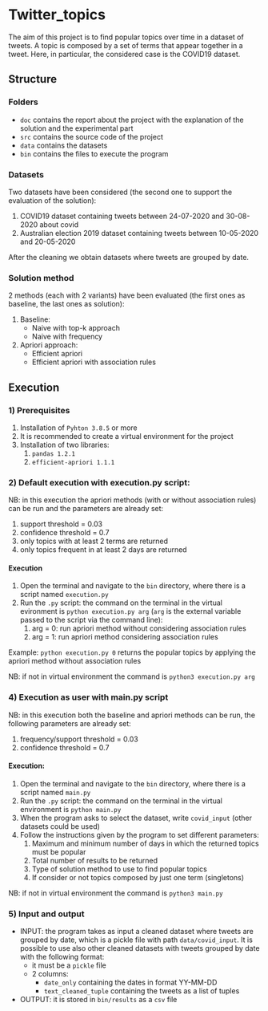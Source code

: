 # Twitter_topics

The aim of this project is to find popular topics over time in a dataset of tweets. A topic is composed by a set of
terms that appear together in a tweet. Here, in particular, the considered case is the COVID19 dataset.

## Structure

### Folders

- `doc` contains the report about the project with the explanation of the solution and the experimental part 
- `src` contains the source code of the project
- `data` contains the datasets
- `bin` contains the files to execute the program

### Datasets

Two datasets have been considered (the second one to support the evaluation of the solution):
1) COVID19 dataset containing tweets between 24-07-2020 and 30-08-2020 about covid
2) Australian election 2019 dataset containing tweets between 10-05-2020 and 20-05-2020

After the cleaning we obtain datasets where tweets are grouped by date.

### Solution method

2 methods (each with 2 variants) have been evaluated (the first ones as baseline, the last ones as solution):
1) Baseline:
   - Naive with top-k approach
   - Naive with frequency
2) Apriori approach:
   - Efficient apriori
   - Efficient apriori with association rules

## Execution

### 1) Prerequisites

1) Installation of `Pyhton 3.8.5` or more
2) It is recommended to create a virtual environment for the project
3) Installation of two libraries:
   1) `pandas 1.2.1`
   2) `efficient-apriori 1.1.1`
  
### 2) Default execution with execution.py script:

NB: in this execution the apriori methods (with or without association rules) can be run and the parameters are already set:
1) support threshold = 0.03
2) confidence threshold = 0.7
3) only topics with at least 2 terms are returned
4) only topics frequent in at least 2 days are returned
   
#### Execution 
1) Open the terminal and navigate to the `bin` directory, where there is a script named `execution.py`
2) Run the `.py` script: the command on the terminal in the virtual evironment is `python execution.py arg` (`arg` is the external variable passed to the script via the command line):
   1) arg = 0: run apriori method without considering association rules
   2) arg = 1: run apriori method considering association rules 

Example: `python execution.py 0` returns the popular topics by applying the apriori method without association rules

NB: if not in virtual environment the command is `python3 execution.py arg`

### 4) Execution as user with main.py script

NB: in this execution both the baseline and apriori methods can be run, the following parameters are already set:
1) frequency/support threshold = 0.03
2) confidence threshold = 0.7
   
#### Execution:
1) Open the terminal and navigate to the `bin` directory, where there is a script named `main.py`
2) Run the `.py` script: the command on the terminal in the virtual environment is `python main.py`
3) When the program asks to select the dataset, write `covid_input` (other datasets could be used)
4) Follow the instructions given by the program to set different parameters:
   1) Maximum and minimum number of days in which the returned topics must be popular
   2) Total number of results to be returned
   3) Type of solution method to use to find popular topics
   4) If consider or not topics composed by just one term (singletons)
 
 NB: if not in virtual environment the command is `python3 main.py`
    
### 5) Input and output

- INPUT: the program takes as input a cleaned dataset where tweets are grouped by date, which is a pickle file with path
  `data/covid_input`. It is possible to use also other cleaned datasets with tweets grouped by date with the following format:
  - it must be a `pickle` file 
  - 2 columns:
      - `date_only` containing the dates in format YY-MM-DD
      - `text_cleaned_tuple` containing the tweets as a list of tuples
- OUTPUT: it is stored in `bin/results` as a `csv` file 
